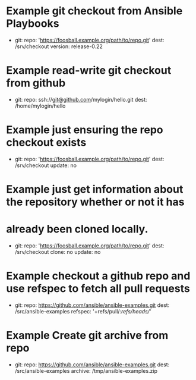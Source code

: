 # Example git checkout from Ansible Playbooks
- git:
    repo: 'https://foosball.example.org/path/to/repo.git'
    dest: /srv/checkout
    version: release-0.22

# Example read-write git checkout from github
- git:
    repo: ssh://git@github.com/mylogin/hello.git
    dest: /home/mylogin/hello

# Example just ensuring the repo checkout exists
- git:
    repo: 'https://foosball.example.org/path/to/repo.git'
    dest: /srv/checkout
    update: no

# Example just get information about the repository whether or not it has
# already been cloned locally.
- git:
    repo: 'https://foosball.example.org/path/to/repo.git'
    dest: /srv/checkout
    clone: no
    update: no

# Example checkout a github repo and use refspec to fetch all pull requests
- git:
    repo: https://github.com/ansible/ansible-examples.git
    dest: /src/ansible-examples
    refspec: '+refs/pull/*:refs/heads/*'

# Example Create git archive from repo
- git:
    repo: https://github.com/ansible/ansible-examples.git
    dest: /src/ansible-examples
    archive: /tmp/ansible-examples.zip
